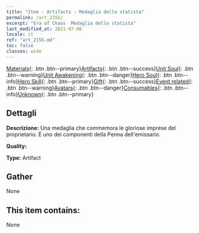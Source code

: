 ```yaml
---
title: "Item - Artifacts - Medaglia dello statista"
permalink: /art_2155/
excerpt: "Era of Chaos  Medaglia dello statista"
last_modified_at: 2021-07-06
locale: it
ref: "art_2155.md"
toc: false
classes: wide
---
```

 [Materials](/ItemsIT/){: .btn .btn--primary}[Artifacts](/ItemsIT/Artifacts/){: .btn .btn--success}[Unit Soul](/ItemsIT/UnitSoul/){: .btn .btn--warning}[Unit Awakening](/ItemsIT/UnitAwakening/){: .btn .btn--danger}[Hero Soul](/ItemsIT/HeroSoul/){: .btn .btn--info}[Hero Skill](/ItemsIT/HeroSkill/){: .btn .btn--primary}[Gift](/ItemsIT/Gift/){: .btn .btn--success}[Event related](/ItemsIT/Events/){: .btn .btn--warning}[Avatars](/ItemsIT/Avatars/){: .btn .btn--danger}[Consumables](/ItemsIT/Consumables/){: .btn .btn--info}[Unknown](/ItemsIT/Unknown/){: .btn .btn--primary}

## Dettagli
 **Descrizione:** Una medaglia che commemora le gloriose imprese del proprietario. È uno dei componenti della Penna dell'emissario.

 **Quality:** 

 **Type:** Artifact

## Gather

  None

## This item contains:

  None

